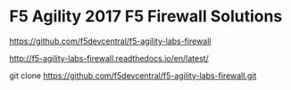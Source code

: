 # F5 Agility 2017 F5 Firewall Solutions

https://github.com/f5devcentral/f5-agility-labs-firewall

http://f5-agility-labs-firewall.readthedocs.io/en/latest/

git clone https://github.com/f5devcentral/f5-agility-labs-firewall.git

